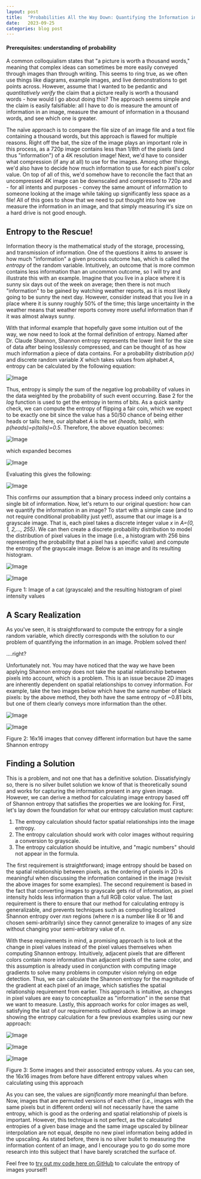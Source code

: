 ```yaml
---
layout: post
title:  "Probabilities All the Way Down: Quantifying the Information in an Image"
date:   2023-09-25
categories: blog post
---
```

#### Prerequisites: understanding of probability

A common colloquialism states that "a picture is worth a thousand words," meaning that complex ideas can sometimes be more easily conveyed through images than through writing. This seems to ring true, as we often use things like diagrams, example images, and live demonstrations to get points across. However, assume that I wanted to be pedantic and *quantitatively verify* the claim that a picture really is worth a thousand words - how would I go about doing this? The approach seems simple and the claim is easily falsifiable: all I have to do is measure the amount of information in an image, measure the amount of information in a thousand words, and see which one is greater.

The naïve approach is to compare the file size of an image file and a text file containing a thousand words, but this approach is flawed for multiple reasons. Right off the bat, the size of the image plays an important role in this process, as a 720p image contains less than 1/8th of the pixels (and thus "information") of a 4K resolution image! Next, we'd have to consider what compression (if any at all) to use for the images. Among other things, we'd also have to decide how much information to use for each pixel's color value. On top of all of this, we'd somehow have to reconcile the fact that an uncompressed 4K image can be downscaled and compressed to 720p and - for all intents and purposes - convey the same amount of information to someone looking at the image while taking up significantly less space as a file! All of this goes to show that we need to put thought into how we measure the information in an image, and that simply measuring it's size on a hard drive is not good enough.

## Entropy to the Rescue!

Information theory is the mathematical study of the storage, processing, and transmission of information. One of the questions it aims to answer is how much "information" a given process outcome has, which is called the *entropy* of the random variable. Intuitively, an outcome that is more common contains less information than an uncommon outcome, so I will try and illustrate this with an example. Imagine that you live in a place where it is sunny six days out of the week on average; then there is not much "information" to be gained by watching weather reports, as it is most likely going to be sunny the next day. However, consider instead that you live in a place where it is sunny roughly 50% of the time; this large uncertainty in the weather means that weather reports convey more useful information than if it was almost always sunny.

With that informal example that hopefully gave some intuition out of the way, we now need to look at the formal definition of entropy. Named after Dr. Claude Shannon, Shannon entropy represents the lower limit for the size of data after being losslessly compressed, and can be thought of as how much information a piece of data contains. For a probability distribution *p(x)* and discrete random variable *X* which takes values from alphabet *A*, entropy can be calculated by the following equation:

![Image](https://github.com/AdrianCiotinga/AdrianCiotinga.github.io/blob/main/_posts/2023-09-25-image-entropy/eq1.PNG?raw=true "Equation 1")

Thus, entropy is simply the sum of the negative log probability of values in the data weighted by the probability of such event occurring. Base 2 for the *log* function is used to get the entropy in terms of bits. As a quick sanity check, we can compute the entropy of flipping a fair coin, which we expect to be exactly one bit since the value has a 50/50 chance of being either heads or tails: here, our alphabet *A* is the set *{heads, tails}*, with *p(heads)=p(tails)=0.5*. Therefore, the above equation becomes:

![Image](https://github.com/AdrianCiotinga/AdrianCiotinga.github.io/blob/main/_posts/2023-09-25-image-entropy/eq2.PNG?raw=true "Equation 2")

which expanded becomes

![Image](https://github.com/AdrianCiotinga/AdrianCiotinga.github.io/blob/main/_posts/2023-09-25-image-entropy/eq3.PNG?raw=true "Equation 3")

Evaluating this gives the following:

![Image](https://github.com/AdrianCiotinga/AdrianCiotinga.github.io/blob/main/_posts/2023-09-25-image-entropy/eq2.PNG?raw=true "Equation 4")

This confirms our assumption that a binary process indeed only contains a single bit of information. Now, let's return to our original question: how can we quantify the information in an image? To start with a simple case (and to not require conditional probability just yet!), assume that our image is a grayscale image. That is, each pixel takes a discrete integer value *x* in *A={0, 1, 2,..., 255}*. We can then create a discrete probability distribution to model the distribution of pixel values in the image (i.e., a histogram with 256 bins representing the probability that a pixel has a specific value) and compute the entropy of the grayscale image. Below is an image and its resulting histogram.


![Image](https://github.com/AdrianCiotinga/AdrianCiotinga.github.io/blob/main/_posts/2023-09-25-image-entropy/cat_grayscale.PNG?raw=true "Figure 1")

![Image](https://github.com/AdrianCiotinga/AdrianCiotinga.github.io/blob/main/_posts/2023-09-25-image-entropy/cat_histogram.PNG?raw=true "Figure 1")

Figure 1: Image of a cat (grayscale) and the resulting histogram of pixel intensity values

## A Scary Realization
As you've seen, it is straightforward to compute the entropy for a single random variable, which directly corresponds with the solution to our problem of quantifying the information in an image. Problem solved then! 

....right?

Unfortunately not. You may have noticed that the way we have been applying Shannon entropy does not take the spatial relationship between pixels into account, which is a problem. This is an issue because 2D images are inherently dependent on spatial relationships to convey information. For example, take the two images below which have the same number of black pixels: by the above method, they both have the same entropy of ~0.81 bits, but one of them clearly conveys more information than the other.

![Image](https://github.com/AdrianCiotinga/AdrianCiotinga.github.io/blob/main/_posts/2023-09-25-image-entropy/64.PNG?raw=true "Figure 2")

![Image](https://github.com/AdrianCiotinga/AdrianCiotinga.github.io/blob/main/_posts/2023-09-25-image-entropy/64_2.PNG?raw=true "Figure 2")

Figure 2: 16x16 images that convey different information but have the same Shannon entropy

## Finding a Solution
This is a problem, and not one that has a definitive solution. Dissatisfyingly so, there is no silver bullet solution we know of that is theoretically sound and works for capturing the information present in any given image. However, we can derive a method for calculating image entropy based off of Shannon entropy that satisfies the properties we are looking for. First, let's lay down the foundation for what our entropy calculation must capture:

1. The entropy calculation should factor spatial relationships into the image entropy.
2. The entropy calculation should work with color images without requiring a conversion to grayscale.
3. The entropy calculation should be intuitive, and "magic numbers" should not appear in the formula.

The first requirement is straightforward; image entropy should be based on the spatial relationship between pixels, as the ordering of pixels in 2D is meaningful when discussing the information contained in the image (revisit the above images for some examples). The second requirement is based in the fact that converting images to grayscale gets rid of information, as pixel intensity holds less information than a full RGB color value. The last requirement is there to ensure that our method for calculating entropy is generalizable, and prevents techniques such as computing localized Shannon entropy over *n*x*n* regions (where *n* is a number like 8 or 16 and chosen semi-arbitrarily) since they cannot generalize to images of any size without changing your semi-arbitrary value of *n*.

With these requirements in mind, a promising approach is to look at the change in pixel values instead of the pixel values themselves when computing Shannon entropy. Intuitively, adjacent pixels that are different colors contain more information than adjacent pixels of the same color, and this assumption is already used in conjunction with computing image gradients to solve many problems in computer vision relying on edge detection. Thus, we can calculate the Shannon entropy for the magnitude of the gradient at each pixel of an image, which satisfies the spatial relationship requirement from earlier. This approach is intuitive, as changes in pixel values are easy to conceptualize as "information" in the sense that we want to measure. Lastly, this approach works for color images as well, satisfying the last of our requirements outlined above. Below is an image showing the entropy calculation for a few previous examples using our new approach:

![Image](https://github.com/AdrianCiotinga/AdrianCiotinga.github.io/blob/main/_posts/2023-09-25-image-entropy/cat_entropy.PNG?raw=true "Figure 3")

![Image](https://github.com/AdrianCiotinga/AdrianCiotinga.github.io/blob/main/_posts/2023-09-25-image-entropy/img1_entropy.PNG?raw=true "Figure 3")

![Image](https://github.com/AdrianCiotinga/AdrianCiotinga.github.io/blob/main/_posts/2023-09-25-image-entropy/img2_entropy.PNG?raw=true "Figure 3")

Figure 3: Some images and their associated entropy values. As you can see, the 16x16 images from before have different entropy values when calculating using this approach

As you can see, the values are *significantly* more meaningful than before. Now, images that are permuted versions of each other (i.e., images with the same pixels but in different orders) will not necessarily have the same entropy, which is good as the ordering and spatial relationship of pixels is important. However, this technique is not perfect, as the calculated entropies of a given base image and the same image upscaled by bilinear interpolation are not equal, despite no new pixel information being added in the upscaling. As stated before, there is no silver bullet to measuring the information content of an image, and I encourage you to go do some more research into this subject that I have barely scratched the surface of.

Feel free to [try out my code here on GitHub](https://github.com/AdrianCiotinga/ImageEntropy) to calculate the entropy of images yourself!